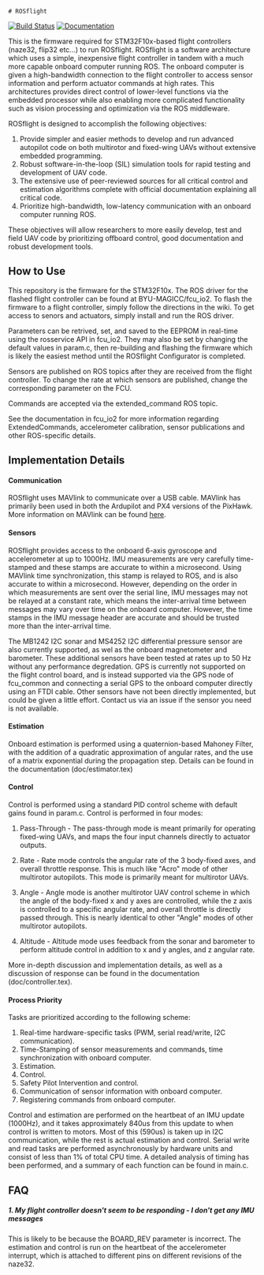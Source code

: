 	# ROSflight
[![Build Status](https://travis-ci.org/byu-magicc/ROSflight.svg?branch=master)](https://travis-ci.org/byu-magicc/ROSflight) [![Documentation](https://codedocs.xyz/byu-magicc/ROSflight.svg)](https://codedocs.xyz/byu-magicc/ROSflight/)

This is the firmware required for STM32F10x-based flight controllers (naze32, flip32 etc...) to run ROSflight.  ROSflight is a software architecture which uses a simple, inexpensive flight controller in tandem with a much more capable onboard computer running ROS.  The onboard computer is given a high-bandwidth connection to the flight controller to access sensor information and perform actuator commands at high rates.  This architectures provides direct control of lower-level functions via the embedded processor while also enabling more complicated functionality such as vision processing and optimization via the ROS middleware.  

ROSflight is designed to accomplish the following objectives:

1. Provide simpler and easier methods to develop and run advanced autopilot code on both multirotor and fixed-wing UAVs without extensive embedded programming.
2. Robust software-in-the-loop (SIL) simulation tools for rapid testing and development of UAV code.
3. The extensive use of peer-reviewed sources for all critical control and estimation algorithms complete with official documentation explaining all critical code.
4. Prioritize high-bandwidth, low-latency communication with an onboard computer running ROS.

These objectives will allow researchers to more easily develop, test and field UAV code by prioritizing offboard control, good documentation and robust development tools.

## How to Use ##

This repository is the firmware for the STM32F10x.  The ROS driver for the flashed flight controller can be found at BYU-MAGICC/fcu_io2.  To flash the firmware to a flight controller, simply follow the directions in the wiki. To get access to senors and actuators, simply install and run the ROS driver.

Parameters can be retrived, set, and saved to the EEPROM in real-time using the rosservice API in fcu_io2.  They may also be set by changing the default values in param.c, then re-building and flashing the firmware which is likely the easiest method until the ROSflight Configurator is completed.

Sensors are published on ROS topics after they are received from the flight controller.  To change the rate at which sensors are published, change the corresponding parameter on the FCU.

Commands are accepted via the extended_command ROS topic.  

See the documentation in fcu_io2 for more information regarding ExtendedCommands, accelerometer calibration, sensor publications and other ROS-specific details.

## Implementation Details ##

#### Communication
ROSflight uses MAVlink to communicate over a USB cable.  MAVlink has primarily been used in both the Ardupilot and PX4 versions of the PixHawk.  More information on MAVlink can be found [here](http://qgroundcontrol.org/mavlink/start "QgroundControl/mavlink").  

#### Sensors
ROSflight provides access to the onboard 6-axis gyroscope and accelerometer at up to 1000Hz.  IMU measurements are very carefully time-stamped and these stamps are accurate to within a microsecond. Using MAVlink time synchronization, this stamp is relayed to ROS, and is also accurate to within a microsecond.  However, depending on the order in which measurements are sent over the serial line, IMU messages may not be relayed at a constant rate, which means the inter-arrival time between messages may vary over time on the onboard computer.  However, the time stamps in the IMU message header are accurate and should be trusted more than the inter-arrival time.

The MB1242 I2C sonar and MS4252 I2C differential pressure sensor are also currently supported, as wel as the onboard magnetometer and barometer.  These additional sensors have been tested at rates up to 50 Hz without any performance degredation.  GPS is currently not supported on the flight control board, and is instead supported via the GPS node of fcu_common and connecting a serial GPS to the onboard computer directly using an FTDI cable.  Other sensors have not been directly implemented, but could be given a little effort.  Contact us via an issue if the sensor you need is not available.

#### Estimation
Onboard estimation is performed using a quaternion-based Mahoney Filter, with the addition of a quadratic approximation of angular rates, and the use of a matrix exponential during the propagation step.  Details can be found in the documentation (doc/estimator.tex)

#### Control
Control is performed using a standard PID control scheme with default gains found in param.c. Control is performed in four modes:

1. Pass-Through - The pass-through mode is meant primarily for operating fixed-wing UAVs, and maps the four input channels directly to actuator outputs.

2. Rate - Rate mode controls the angular rate of the 3 body-fixed axes, and overall throttle response.  This is much like "Acro" mode of other multirotor autopilots.  This mode is primarily meant for multirotor UAVs.

3. Angle - Angle mode is another multirotor UAV control scheme in which the angle of the body-fixed x and y axes are controlled, while the z axis is controlled to a specific angular rate, and overall throttle is directly passed through.  This is nearly identical to other "Angle" modes of other multirotor autopilots.

4. Altitude - Altitude mode uses feedback from the sonar and barometer to perform altitude control in addition to x and y angles, and z angular rate.

More in-depth discussion and implementation details, as well as a discussion of response can be found in the documentation (doc/controller.tex).

#### Process Priority
Tasks are prioritized according to the following scheme:

1. Real-time hardware-specific tasks (PWM, serial read/write, I2C communication).
2. Time-Stamping of sensor measurements and commands, time synchronization with onboard computer.
3. Estimation.
4. Control.
5. Safety Pilot Intervention and control.
6. Communication of sensor information with onboard computer.
7. Registering commands from onboard computer.

Control and estimation are performed on the heartbeat of an IMU update (1000Hz), and it takes approximately 840us from this update to when control is written to motors.  Most of this (590us) is taken up in I2C communication, while the rest is actual estimation and control. Serial write and read tasks are performed asynchronously by hardware units and consist of less than 1% of total CPU time.  A detailed analysis of timing has been performed, and a summary of each function can be found in main.c.

## FAQ

##### 1. My flight controller doesn't seem to be responding - I don't get any IMU messages
This is likely to be because the BOARD_REV parameter is incorrect.  The estimation and control is run on the heartbeat of the accelerometer interrupt, which is attached to different pins on different revisions of the naze32.
